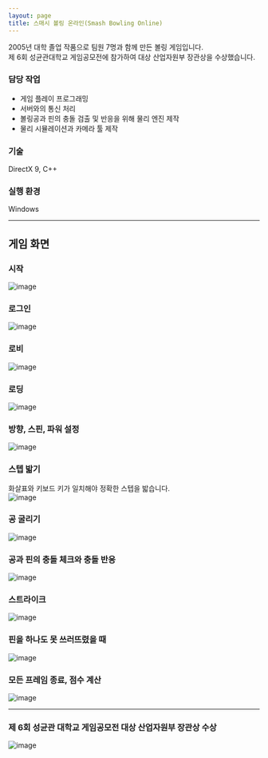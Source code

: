 ```yaml
---
layout: page
title: 스매시 볼링 온라인(Smash Bowling Online)
---
```


2005년 대학 졸업 작품으로 팀원 7명과 함께 만든 볼링 게임입니다.  
제 6회 성균관대학교 게임공모전에 참가하여 대상 산업자원부 장관상을 수상했습니다.    

### 담당 작업
* 게임 플레이 프로그래밍
* 서버와의 통신 처리
* 볼링공과 핀의 충돌 검출 및 반응을 위해 물리 엔진 제작  
* 물리 시뮬레이션과 카메라 툴 제작

### 기술
DirectX 9, C++  

### 실행 환경
Windows  

---

## 게임 화면

### 시작
![image](/assets/images/games/smash_bowling/1.jpg)

### 로그인
![image](/assets/images/games/smash_bowling/2.jpg)

### 로비
![image](/assets/images/games/smash_bowling/3.jpg)

### 로딩
![image](/assets/images/games/smash_bowling/4.png)

### 방향, 스핀, 파워 설정
![image](/assets/images/games/smash_bowling/5.jpg)

### 스텝 밟기
화살표와 키보드 키가 일치해야 정확한 스텝을 밟습니다.  
![image](/assets/images/games/smash_bowling/6.jpg)

### 공 굴리기
![image](/assets/images/games/smash_bowling/7.png)

### 공과 핀의 충돌 체크와 충돌 반응
![image](/assets/images/games/smash_bowling/8.jpg)

### 스트라이크
![image](/assets/images/games/smash_bowling/9.jpg)

### 핀을 하나도 못 쓰러뜨렸을 때
![image](/assets/images/games/smash_bowling/10.png)

### 모든 프레임 종료, 점수 계산
![image](/assets/images/games/smash_bowling/11.jpg)

---

### 제 6회 성균관 대학교 게임공모전 대상 산업자원부 장관상 수상
![image](/assets/images/games/smash_bowling/12.jpg)